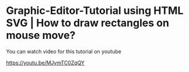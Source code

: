 # Graphic-Editor-Tutorial using HTML SVG | How to draw rectangles on mouse move?

You can watch video for this tutorial on youtube

https://youtu.be/MJymTC0ZqQY
